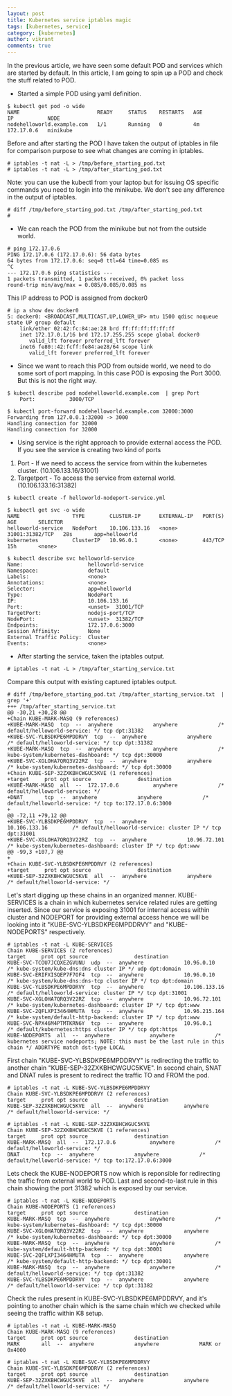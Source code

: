 ```yaml
---
layout: post
title: Kubernetes service iptables magic
tags: [kubernetes, service]
category: [kubernetes]
author: vikrant
comments: true
---
```


In the previous article, we have seen some default POD and services which are started by default. In this article, I am going to spin up a POD and check the stuff related to POD. 

- Started a simple POD using yaml definition. 

~~~
$ kubectl get pod -o wide
NAME                         READY     STATUS    RESTARTS   AGE       IP           NODE
nodehelloworld.example.com   1/1       Running   0          4m        172.17.0.6   minikube
~~~

Before and after starting the POD I have taken the output of iptables in file for comparison purpose to see what changes are coming in iptables. 

~~~
# iptables -t nat -L > /tmp/before_starting_pod.txt
# iptables -t nat -L > /tmp/after_starting_pod.txt
~~~

Note: you can use the kubectl from your laptop but for issuing OS specific commands you need to login into the minikube. We don't see any difference in the output of iptables. 

~~~
# diff /tmp/before_starting_pod.txt /tmp/after_starting_pod.txt
#
~~~

- We can reach the POD from the minikube but not from the outside world.

~~~
# ping 172.17.0.6
PING 172.17.0.6 (172.17.0.6): 56 data bytes
64 bytes from 172.17.0.6: seq=0 ttl=64 time=0.085 ms
^C
--- 172.17.0.6 ping statistics ---
1 packets transmitted, 1 packets received, 0% packet loss
round-trip min/avg/max = 0.085/0.085/0.085 ms
~~~

This IP address to POD is assigned from docker0

~~~
# ip a show dev docker0
5: docker0: <BROADCAST,MULTICAST,UP,LOWER_UP> mtu 1500 qdisc noqueue state UP group default
    link/ether 02:42:fc:84:ae:28 brd ff:ff:ff:ff:ff:ff
    inet 172.17.0.1/16 brd 172.17.255.255 scope global docker0
       valid_lft forever preferred_lft forever
    inet6 fe80::42:fcff:fe84:ae28/64 scope link
       valid_lft forever preferred_lft forever
~~~

- Since we want to reach this POD from outside world, we need to do some sort of port mapping. In this case POD is exposing the Port 3000. But this is not the right way.

~~~
$ kubectl describe pod nodehelloworld.example.com  | grep Port
    Port:           3000/TCP

$ kubectl port-forward nodehelloworld.example.com 32000:3000
Forwarding from 127.0.0.1:32000 -> 3000
Handling connection for 32000
Handling connection for 32000    
~~~    

- Using service is the right approach to provide external access the POD. If you see the service is creating two kind of ports 

1) Port          - If we need to access the service from within the kubernetes cluster. (10.106.133.16/31001)
2) Targetport    - To access the service from external world.  (10.106.133.16:31382)

~~~
$ kubectl create -f helloworld-nodeport-service.yml

$ kubectl get svc -o wide
NAME                 TYPE        CLUSTER-IP      EXTERNAL-IP   PORT(S)           AGE       SELECTOR
helloworld-service   NodePort    10.106.133.16   <none>        31001:31382/TCP   28s       app=helloworld
kubernetes           ClusterIP   10.96.0.1       <none>        443/TCP           15h       <none>

$ kubectl describe svc helloworld-service
Name:                     helloworld-service
Namespace:                default
Labels:                   <none>
Annotations:              <none>
Selector:                 app=helloworld
Type:                     NodePort
IP:                       10.106.133.16
Port:                     <unset>  31001/TCP
TargetPort:               nodejs-port/TCP
NodePort:                 <unset>  31382/TCP
Endpoints:                172.17.0.6:3000
Session Affinity:         None
External Traffic Policy:  Cluster
Events:                   <none>
~~~

- After starting the service, taken the iptables output. 

~~~
# iptables -t nat -L > /tmp/after_starting_service.txt
~~~

Compare this output with existing captured iptables output.

~~~
# diff /tmp/before_starting_pod.txt /tmp/after_starting_service.txt  | grep '+'
+++ /tmp/after_starting_service.txt
@@ -30,21 +30,28 @@
+Chain KUBE-MARK-MASQ (9 references)
+KUBE-MARK-MASQ  tcp  --  anywhere             anywhere             /* default/helloworld-service: */ tcp dpt:31382
+KUBE-SVC-YLBSDKPE6MPDDRVY  tcp  --  anywhere             anywhere             /* default/helloworld-service: */ tcp dpt:31382
+KUBE-MARK-MASQ  tcp  --  anywhere             anywhere             /* kube-system/kubernetes-dashboard: */ tcp dpt:30000
+KUBE-SVC-XGLOHA7QRQ3V22RZ  tcp  --  anywhere             anywhere             /* kube-system/kubernetes-dashboard: */ tcp dpt:30000
+Chain KUBE-SEP-32ZXKBHCWGUC5KVE (1 references)
+target     prot opt source               destination
+KUBE-MARK-MASQ  all  --  172.17.0.6           anywhere             /* default/helloworld-service: */
+DNAT       tcp  --  anywhere             anywhere             /* default/helloworld-service: */ tcp to:172.17.0.6:3000
+
@@ -72,11 +79,12 @@
+KUBE-SVC-YLBSDKPE6MPDDRVY  tcp  --  anywhere             10.106.133.16        /* default/helloworld-service: cluster IP */ tcp dpt:31001
+KUBE-SVC-XGLOHA7QRQ3V22RZ  tcp  --  anywhere             10.96.72.101         /* kube-system/kubernetes-dashboard: cluster IP */ tcp dpt:www
@@ -99,3 +107,7 @@
+
+Chain KUBE-SVC-YLBSDKPE6MPDDRVY (2 references)
+target     prot opt source               destination
+KUBE-SEP-32ZXKBHCWGUC5KVE  all  --  anywhere             anywhere             /* default/helloworld-service: */
~~~

Let's start digging up these chains in an organized manner. KUBE-SERVICES is a chain in which kubernetes service related rules are getting inserted. Since our service is exposing 31001 for internal access within cluster and NODEPORT for providing external access hence we will be looking into it "KUBE-SVC-YLBSDKPE6MPDDRVY" and "KUBE-NODEPORTS" respectively. 

~~~
# iptables -t nat -L KUBE-SERVICES
Chain KUBE-SERVICES (2 references)
target     prot opt source               destination
KUBE-SVC-TCOU7JCQXEZGVUNU  udp  --  anywhere             10.96.0.10           /* kube-system/kube-dns:dns cluster IP */ udp dpt:domain
KUBE-SVC-ERIFXISQEP7F7OF4  tcp  --  anywhere             10.96.0.10           /* kube-system/kube-dns:dns-tcp cluster IP */ tcp dpt:domain
KUBE-SVC-YLBSDKPE6MPDDRVY  tcp  --  anywhere             10.106.133.16        /* default/helloworld-service: cluster IP */ tcp dpt:31001
KUBE-SVC-XGLOHA7QRQ3V22RZ  tcp  --  anywhere             10.96.72.101         /* kube-system/kubernetes-dashboard: cluster IP */ tcp dpt:www
KUBE-SVC-2QFLXPI3464HMUTA  tcp  --  anywhere             10.96.215.164        /* kube-system/default-http-backend: cluster IP */ tcp dpt:www
KUBE-SVC-NPX46M4PTMTKRN6Y  tcp  --  anywhere             10.96.0.1            /* default/kubernetes:https cluster IP */ tcp dpt:https
KUBE-NODEPORTS  all  --  anywhere             anywhere             /* kubernetes service nodeports; NOTE: this must be the last rule in this chain */ ADDRTYPE match dst-type LOCAL
~~~

First chain "KUBE-SVC-YLBSDKPE6MPDDRVY" is redirecting the traffic to another chain "KUBE-SEP-32ZXKBHCWGUC5KVE". In second chain, SNAT and DNAT rules is present to redirect the traffic TO and FROM the pod. 

~~~
# iptables -t nat -L KUBE-SVC-YLBSDKPE6MPDDRVY
Chain KUBE-SVC-YLBSDKPE6MPDDRVY (2 references)
target     prot opt source               destination
KUBE-SEP-32ZXKBHCWGUC5KVE  all  --  anywhere             anywhere             /* default/helloworld-service: */

# iptables -t nat -L KUBE-SEP-32ZXKBHCWGUC5KVE
Chain KUBE-SEP-32ZXKBHCWGUC5KVE (1 references)
target     prot opt source               destination
KUBE-MARK-MASQ  all  --  172.17.0.6           anywhere             /* default/helloworld-service: */
DNAT       tcp  --  anywhere             anywhere             /* default/helloworld-service: */ tcp to:172.17.0.6:3000
~~~

Lets check the KUBE-NODEPORTS now which is reponsible for redirecting the traffic from external world to POD. Last and second-to-last rule in this chain showing the port 31382 which is exposed by our service. 

~~~
# iptables -t nat -L KUBE-NODEPORTS
Chain KUBE-NODEPORTS (1 references)
target     prot opt source               destination
KUBE-MARK-MASQ  tcp  --  anywhere             anywhere             /* kube-system/kubernetes-dashboard: */ tcp dpt:30000
KUBE-SVC-XGLOHA7QRQ3V22RZ  tcp  --  anywhere             anywhere             /* kube-system/kubernetes-dashboard: */ tcp dpt:30000
KUBE-MARK-MASQ  tcp  --  anywhere             anywhere             /* kube-system/default-http-backend: */ tcp dpt:30001
KUBE-SVC-2QFLXPI3464HMUTA  tcp  --  anywhere             anywhere             /* kube-system/default-http-backend: */ tcp dpt:30001
KUBE-MARK-MASQ  tcp  --  anywhere             anywhere             /* default/helloworld-service: */ tcp dpt:31382
KUBE-SVC-YLBSDKPE6MPDDRVY  tcp  --  anywhere             anywhere             /* default/helloworld-service: */ tcp dpt:31382
~~~

Check the rules present in KUBE-SVC-YLBSDKPE6MPDDRVY, and it's pointing to another chain which is the same chain which we checked while seeing the traffic within K8 setup. 

~~~
# iptables -t nat -L KUBE-MARK-MASQ
Chain KUBE-MARK-MASQ (9 references)
target     prot opt source               destination
MARK       all  --  anywhere             anywhere             MARK or 0x4000

# iptables -t nat -L KUBE-SVC-YLBSDKPE6MPDDRVY
Chain KUBE-SVC-YLBSDKPE6MPDDRVY (2 references)
target     prot opt source               destination
KUBE-SEP-32ZXKBHCWGUC5KVE  all  --  anywhere             anywhere             /* default/helloworld-service: */
~~~